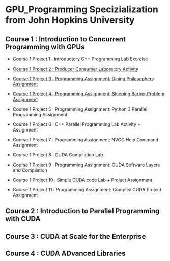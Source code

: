 # GPU_Programming Specizialization from John Hopkins University 

## Course 1 : Introduction to Concurrent Programming with GPUs

- [Course 1 Project 1 : Introductory C++ Programming Lab Exercise](https://github.com/Lala2398/GPU_Programming_JohnHopkins/tree/main/GPU_Cpp)

- [Course 1 Project 2 : Producer Consumer Laboratory Activity](https://github.com/Lala2398/GPU_Programming_JohnHopkins/tree/main/Producer_consumer_lab)

- [Course 1 Project 3 : Programming Assignment: Dining Philosophers Assignment](https://github.com/Lala2398/GPU_Programming_JohnHopkins/tree/main/Dining%20Philosophers)

- [Course 1 Project 4 : Programming Assignment: Sleeping Barber Problem Assignment](https://github.com/Lala2398/GPU_Programming_JohnHopkins/tree/main/Sleeping%20Barber%20Problem)

- Course 1 Project 5 : Programming Assignment: Python 3 Parallel Programming Assignment

- Course 1 Project 6 : C++ Parallel Programming Lab Activity + Assignment 

- Course 1 Project 7 : Programming Assignment: NVCC Help Command Assignment

- Course 1 Project 8 : CUDA Compilation Lab

- Course 1 Project 9 : Programming Assignment: CUDA Software Layers and Compilation

- Course 1 Project 10 : Simple CUDA code Lab + Project Assignment

- Course 1 Project 11 : Programming Assignment: Complex CUDA Project Assignment


## Course 2 : Introduction to Parallel Programming with CUDA 


## Course 3 : CUDA at Scale for the Enterprise 



## Course 4 : CUDA ADvanced Libraries 
